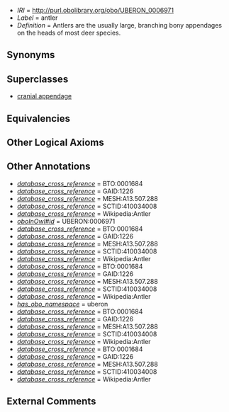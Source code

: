  * *IRI* = http://purl.obolibrary.org/obo/UBERON_0006971
 * *Label* = antler
 * *Definition* = Antlers are the usually large, branching bony appendages on the heads of most deer species.

## Synonyms


## Superclasses

 * [cranial appendage](../../UBERON/69/UBERON_0006969.md)

## Equivalencies


## Other Logical Axioms


## Other Annotations

 * *[database_cross_reference](../../ef/oboInOwl#hasDbXref.md)* = BTO:0001684
 * *[database_cross_reference](../../ef/oboInOwl#hasDbXref.md)* = GAID:1226
 * *[database_cross_reference](../../ef/oboInOwl#hasDbXref.md)* = MESH:A13.507.288
 * *[database_cross_reference](../../ef/oboInOwl#hasDbXref.md)* = SCTID:410034008
 * *[database_cross_reference](../../ef/oboInOwl#hasDbXref.md)* = Wikipedia:Antler
 * *[oboInOwl#id](../../id/oboInOwl#id.md)* = UBERON:0006971
 * *[database_cross_reference](../../ef/oboInOwl#hasDbXref.md)* = BTO:0001684
 * *[database_cross_reference](../../ef/oboInOwl#hasDbXref.md)* = GAID:1226
 * *[database_cross_reference](../../ef/oboInOwl#hasDbXref.md)* = MESH:A13.507.288
 * *[database_cross_reference](../../ef/oboInOwl#hasDbXref.md)* = SCTID:410034008
 * *[database_cross_reference](../../ef/oboInOwl#hasDbXref.md)* = Wikipedia:Antler
 * *[database_cross_reference](../../ef/oboInOwl#hasDbXref.md)* = BTO:0001684
 * *[database_cross_reference](../../ef/oboInOwl#hasDbXref.md)* = GAID:1226
 * *[database_cross_reference](../../ef/oboInOwl#hasDbXref.md)* = MESH:A13.507.288
 * *[database_cross_reference](../../ef/oboInOwl#hasDbXref.md)* = SCTID:410034008
 * *[database_cross_reference](../../ef/oboInOwl#hasDbXref.md)* = Wikipedia:Antler
 * *[has_obo_namespace](../../ce/oboInOwl#hasOBONamespace.md)* = uberon
 * *[database_cross_reference](../../ef/oboInOwl#hasDbXref.md)* = BTO:0001684
 * *[database_cross_reference](../../ef/oboInOwl#hasDbXref.md)* = GAID:1226
 * *[database_cross_reference](../../ef/oboInOwl#hasDbXref.md)* = MESH:A13.507.288
 * *[database_cross_reference](../../ef/oboInOwl#hasDbXref.md)* = SCTID:410034008
 * *[database_cross_reference](../../ef/oboInOwl#hasDbXref.md)* = Wikipedia:Antler
 * *[database_cross_reference](../../ef/oboInOwl#hasDbXref.md)* = BTO:0001684
 * *[database_cross_reference](../../ef/oboInOwl#hasDbXref.md)* = GAID:1226
 * *[database_cross_reference](../../ef/oboInOwl#hasDbXref.md)* = MESH:A13.507.288
 * *[database_cross_reference](../../ef/oboInOwl#hasDbXref.md)* = SCTID:410034008
 * *[database_cross_reference](../../ef/oboInOwl#hasDbXref.md)* = Wikipedia:Antler

## External Comments

